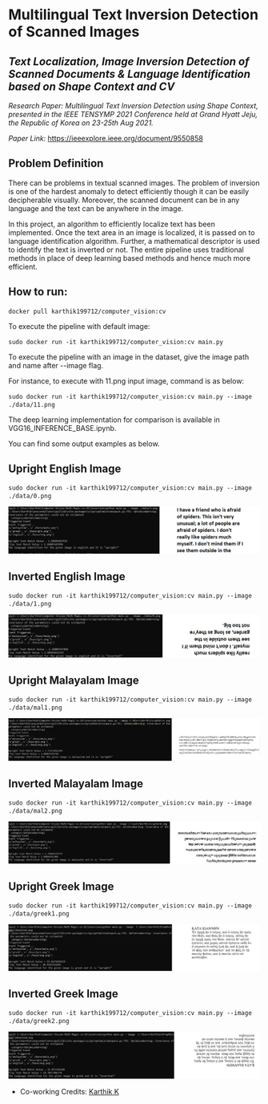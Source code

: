 # Multilingual Text Inversion Detection of Scanned Images
## _Text Localization, Image Inversion Detection of Scanned Documents & Language Identification based on Shape Context and CV_

_Research Paper: Multilingual Text Inversion Detection using Shape Context, presented in the IEEE TENSYMP 2021 Conference held at Grand Hyatt Jeju, the Republic of Korea on 23-25th Aug 2021._

_Paper Link:_
https://ieeexplore.ieee.org/document/9550858


## Problem Definition
There can be problems in textual scanned images. The problem of inversion is one of the hardest anomaly to detect efficiently though it can be easily decipherable visually. Moreover, the scanned document can be in any language and the text can be anywhere in the image. 

In this project, an algorithm to efficiently localize text has been implemented. Once the text area in an image is localized, it is passed on to language identification algorithm. Further, a mathematical descriptor is used to identify the text is inverted or not. The entire pipeline uses traditional methods in place of deep learning based methods and hence much more efficient.


## How to run:
```
docker pull karthik199712/computer_vision:cv
```
To execute the pipeline with default image:
```
sudo docker run -it karthik199712/computer_vision:cv main.py
```
To execute the pipeline with an image in the dataset, give the image path and name after --image flag. 

For instance, to execute with 11.png input image, command is as below:
```
sudo docker run -it karthik199712/computer_vision:cv main.py --image ./data/11.png
```
The deep learning implementation for comparison is available in VGG16_INFERENCE_BASE.ipynb.

You can find some output examples as below.

## Upright English Image
```
sudo docker run -it karthik199712/computer_vision:cv main.py --image ./data/0.png
```
<p align="center">
  <img src="upright.png">
</p> 

## Inverted English Image
```
sudo docker run -it karthik199712/computer_vision:cv main.py --image ./data/1.png
```
<p align="center">
  <img src="inverted.png">
</p> 

## Upright Malayalam Image
```
sudo docker run -it karthik199712/computer_vision:cv main.py --image ./data/mal1.png
```
<p align="center">
  <img src="mal_upright.png">
</p> 

## Inverted Malayalam Image
```
sudo docker run -it karthik199712/computer_vision:cv main.py --image ./data/mal2.png
```
<p align="center">
  <img src="mal_inverted.png">
</p> 

## Upright Greek Image
```
sudo docker run -it karthik199712/computer_vision:cv main.py --image ./data/greek1.png
```
<p align="center">
  <img src="greek_upright.png">
</p> 

## Inverted Greek Image
```
sudo docker run -it karthik199712/computer_vision:cv main.py --image ./data/greek2.png
```
<p align="center">
  <img src="greek_inverted.png">
</p> 

- Co-working Credits: [Karthik K](https://github.com/karthik1997)
